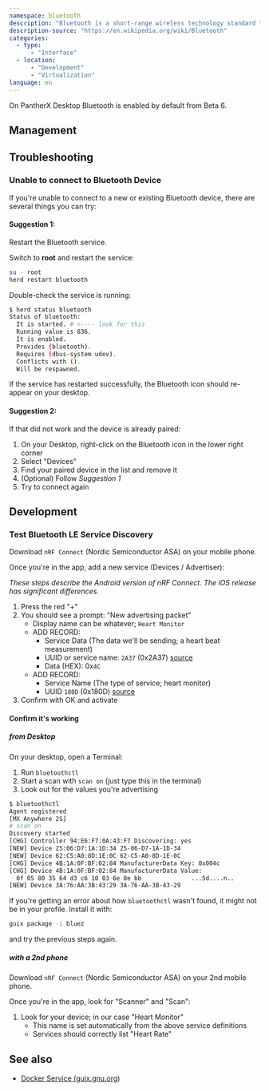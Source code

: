```yaml
---
namespace: bluetooth
description: "Bluetooth is a short-range wireless technology standard that is used for exchanging data between fixed and mobile devices over short distances using UHF radio waves in the ISM bands, from 2.402 GHz to 2.48 GHz, and building personal area networks. It was originally conceived as a wireless alternative to RS-232 data cables."
description-source: "https://en.wikipedia.org/wiki/Bluetooth"
categories:
  - type:
      - "Interface"
  - location:
      - "Development"
      - "Virtualization"
language: en
---
```


On PantherX Desktop Bluetooth is enabled by default from Beta 6.

## Management

## Troubleshooting

### Unable to connect to Bluetooth Device

If you're unable to connect to a new or existing Bluetooth device, there are several things you can try:

#### Suggestion 1:

Restart the Bluetooth service.

Switch to **root** and restart the service:

```bash
su - root
herd restart bluetooth
```

Double-check the service is running:

```bash
$ herd status bluetooth
Status of bluetooth:
  It is started. # <---- look for this
  Running value is 836.
  It is enabled.
  Provides (bluetooth).
  Requires (dbus-system udev).
  Conflicts with ().
  Will be respawned.
```

If the service has restarted successfully, the Bluetooth icon should re-appear on your desktop.

#### Suggestion 2:

If that did not work and the device is already paired:

1. On your Desktop, right-click on the Bluetooth icon in the lower right corner
2. Select "Devices"
3. Find your paired device in the list and remove it
4. (Optional) Follow _Suggestion 1_
5. Try to connect again

## Development

### Test Bluetooth LE Service Discovery

Download `nRF Connect` (Nordic Semiconductor ASA) on your mobile phone.

Once you're in the app, add a new service (Devices / Advertiser):

_These steps describe the Android version of nRF Connect. The iOS release has significant differences._

1. Press the red "+"
2. You should see a prompt: "New advertising packet"
   - Display name can be whatever; `Heart Monitor`
   - ADD RECORD:
     - Service Data (The data we'll be sending; a heart beat measurement)
     - UUID or service name: `2A37` (0x2A37) [source](https://btprodspecificationrefs.blob.core.windows.net/assigned-values/16-bit%20UUID%20Numbers%20Document.pdf)
     - Data (HEX): 0x`4C`
   - ADD RECORD:
     - Service Name (The type of service; heart monitor)
     - UUID `180D` (0x180D) [source](https://btprodspecificationrefs.blob.core.windows.net/assigned-values/16-bit%20UUID%20Numbers%20Document.pdf)
3. Confirm with OK and activate

#### Confirm it's working

##### from Desktop

On your desktop, open a Terminal:

1. Run `bluetoothctl`
2. Start a scan with `scan on` (just type this in the terminal)
3. Look out for the values you're advertising

```bash
$ bluetoothctl
Agent registered
[MX Anywhere 2S]
# scan on
Discovery started
[CHG] Controller 94:E6:F7:0A:43:F7 Discovering: yes
[NEW] Device 25:06:D7:1A:1D:34 25-06-D7-1A-1D-34
[NEW] Device 62:C5:A0:8D:1E:0C 62-C5-A0-8D-1E-0C
[CHG] Device 4B:1A:0F:BF:02:84 ManufacturerData Key: 0x004c
[CHG] Device 4B:1A:0F:BF:02:84 ManufacturerData Value:
  0f 05 80 35 64 d3 c6 10 03 6e 0e bb              ...5d....n..
[NEW] Device 3A:76:AA:3B:43:29 3A-76-AA-3B-43-29
```

If you're getting an error about how `bluetoothctl` wasn't found, it might not be in your profile. Install it with:

```bash
guix package -i bluez
```

and try the previous steps again.

##### with a 2nd phone

Download `nRF Connect` (Nordic Semiconductor ASA) on your 2nd mobile phone.

Once you're in the app, look for "Scanner" and "Scan":

1. Look for your device; in our case "Heart Monitor"
   - This name is set automatically from the above service definitions
   - Services should correctly list "Heart Rate"

## See also

- [Docker Service (guix.gnu.org)](https://guix.gnu.org/manual/en/html_node/Miscellaneous-Services.html#Docker-Service)
